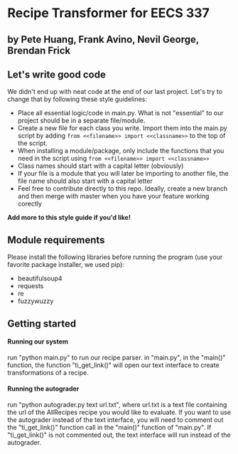 # Recipe Transformer for EECS 337
## by Pete Huang, Frank Avino, Nevil George, Brendan Frick


## Let's write good code
We didn't end up with neat code at the end of our last project. Let's try to change that by following these style guidelines:

- Place all essential logic/code in main.py. What is not "essential" to our project should be in a separate file/module.
- Create a new file for each class you write. Import them into the main.py script by adding ```from <<filename>> import <<classname>>``` to the top of the script.
- When installing a module/package, only include the functions that you need in the script using ```from <<filename>> import <<classname>>```
- Class names should start with a capital letter (obviously)
- If your file is a module that you will later be importing to another file, the file name should also start with a capital letter
- Feel free to contribute directly to this repo. Ideally, create a new branch and then merge with master when you have your feature working corectly

__Add more to this style guide if you'd like!__

## Module requirements
Please install the following libraries before running the program (use your favorite package installer, we used pip):

- beautifulsoup4
- requests
- re
- fuzzywuzzy

## Getting started
#### Running our system
run "python main.py" to run our recipe parser.
in "main.py", in the "main()" function, the function "ti_get_link()" will open our text interface to create transformations of a recipe.

#### Running the autograder
run "python autograder.py text url.txt", where url.txt is a text file containing the url of the AllRecipes recipe you would like to evaluate. If you want to use the autograder instead of the text interface, you will need to comment out the "ti_get_link()" function call in the "main()" function of "main.py". If "ti_get_link()" is not commented out, the text interface will run instead of the autograder.
